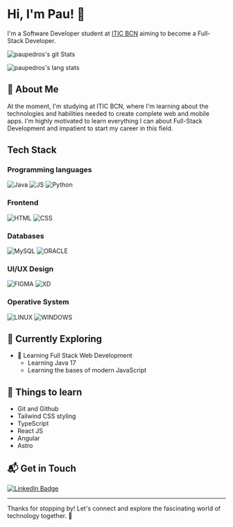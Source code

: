 # Hi, I'm Pau! 👋

I'm a Software Developer student at [ITIC BCN](https://agora.xtec.cat/iticbcn/) aiming to become a Full-Stack Developer.

<div>
  
  ![paupedros's git Stats](https://github-readme-stats.vercel.app/api?username=paupedros&theme=vue-dark&show_icons=true&hide_border=true&count_private=true)

  ![paupedros's lang stats](https://github-readme-stats.vercel.app/api/top-langs/?username=paupedros&layout=compact&theme=vue-dark&show_icons=true&hide_border=true)
  
</div>



## 🚀 About Me
At the moment, I'm studying at ITIC BCN, where I'm learning about the technologies and habilities needed to create complete web and mobile apps.
I'm highly motivated to learn everything I can about Full-Stack Development and impatient to start my career in this field.

## Tech Stack
### Programming languages
![Java](https://img.shields.io/badge/java-passing?style=for-the-badge&logo=OpenJDK&logoSize=height%3D25px&color=%23242938)
![JS](https://img.shields.io/badge/JavaScript-passing?style=for-the-badge&logo=javascript&logoSize=height%3D25px&color=%23323330)
![Python](https://img.shields.io/badge/python-passing?style=for-the-badge&logo=python&logoSize=height%3D25px&color=%23ffcd3c)

### Frontend
![HTML](https://img.shields.io/badge/html-passing?style=for-the-badge&logo=html5&logoColor=%23FFF&logoSize=height%3D25px&color=%23E34F26)
![CSS](https://img.shields.io/badge/css-passing?style=for-the-badge&logo=css3&logoColor=%23FFF&logoSize=height%3D25px&color=%231572B6)

### Databases
![MySQL](https://img.shields.io/badge/mysql-passing?style=for-the-badge&logo=mysql&logoColor=%23FFF&logoSize=height%3D25px&color=%234479A1)
![ORACLE](https://img.shields.io/badge/oracle-passing?style=for-the-badge&logo=oracle&logoColor=%23FFF&logoSize=height%3D25px&color=%23F80000)

### UI/UX Design
![FIGMA](https://img.shields.io/badge/figma-passing?style=for-the-badge&logo=figma&logoColor=%23FFF&logoSize=height%3D25px&color=%231f1f27)
![XD](https://img.shields.io/badge/Adobe%20XD-passing?style=for-the-badge&logo=adobe%20xd&logoColor=%23FFF&logoSize=height%3D25px&color=%23450135)


### Operative System
![LINUX](https://img.shields.io/badge/linux-passing?style=for-the-badge&logo=linux&logoColor=%23FFF&logoSize=height%3D25px&color=%23FCC624)
![WINDOWS](https://img.shields.io/badge/windows-passing?style=for-the-badge&logo=windows&logoColor=%23FFF&logoSize=height%3D25px&color=%230078D4)

## 🌱 Currently Exploring

- 🚀 Learning Full Stack Web Development
  - Learning Java 17
  - Learning the bases of modern JavaScript

## 📖 Things to learn

- Git and Github
- Tailwind CSS styling
- TypeScript
- React JS
- Angular
- Astro

## 📬 Get in Touch

<a href="[link to your LinkedIn profile]">
  <img src="https://img.shields.io/badge/LinkedIn-blue?style=for-the-badge&logo=linkedin&logoColor=white" alt="LinkedIn Badge"/>
</a>

<hr>

Thanks for stopping by! Let's connect and explore the fascinating world of technology together. 🚀


